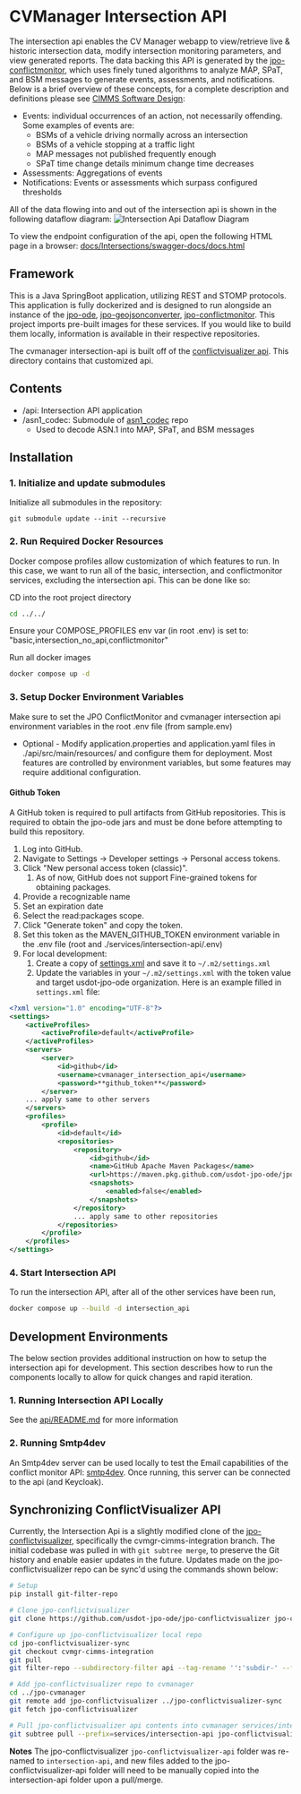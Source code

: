 # CVManager Intersection API

The intersection api enables the CV Manager webapp to view/retrieve live & historic intersection data, modify intersection monitoring parameters, and view generated reports. The data backing this API is generated by the [jpo-conflictmonitor](https://github.com/usdot-jpo-ode/jpo-conflictmonitor), which uses finely tuned algorithms to analyze MAP, SPaT, and BSM messages to generate events, assessments, and notifications. Below is a brief overview of these concepts, for a complete description and definitions please see [CIMMS Software Design](../../docs/T5.%20CIMMS%20Software%20Design%20FINAL-20230222.pdf):

- Events: individual occurrences of an action, not necessarily offending. Some examples of events are:
  - BSMs of a vehicle driving normally across an intersection
  - BSMs of a vehicle stopping at a traffic light
  - MAP messages not published frequently enough
  - SPaT time change details minimum change time decreases
- Assessments: Aggregations of events
- Notifications: Events or assessments which surpass configured thresholds

All of the data flowing into and out of the intersection api is shown in the following dataflow diagram:
![Intersection Api Dataflow Diagram](../../docs/Intersections/IntersectionApiDataFlows.png)

To view the endpoint configuration of the api, open the following HTML page in a browser: [docs/Intersections/swagger-docs/docs.html](../../docs/Intersections/swagger-docs)

## Framework

This is a Java SpringBoot application, utilizing REST and STOMP protocols. This application is fully dockerized and is designed to run alongside an instance of the [jpo-ode](https://github.com/usdot-jpo-ode/jpo-ode), [jpo-geojsonconverter](https://github.com/usdot-jpo-ode/jpo-geojsonconverter), [jpo-conflictmonitor](https://github.com/usdot-jpo-ode/jpo-conflictmonitor). This project imports pre-built images for these services. If you would like to build them locally, information is available in their respective repositories.

The cvmanager intersection-api is built off of the [conflictvisualizer api](https://github.com/usdot-jpo-ode/jpo-conflictvisualizer/tree/cvmgr-cimms-integration/api). This directory contains that customized api.

## Contents

- /api: Intersection API application
- /asn1_codec: Submodule of [asn1_codec](https://github.com/usdot-jpo-ode/asn1_codec) repo
  - Used to decode ASN.1 into MAP, SPaT, and BSM messages

## Installation

### 1. Initialize and update submodules

Initialize all submodules in the repository:

```
git submodule update --init --recursive
```

### 2. Run Required Docker Resources

Docker compose profiles allow customization of which features to run. In this case, we want to run all of the basic, intersection, and conflictmonitor services, excluding the intersection api. This can be done like so:

CD into the root project directory

```sh
cd ../../
```

Ensure your COMPOSE_PROFILES env var (in root .env) is set to: "basic,intersection_no_api,conflictmonitor"

Run all docker images

```sh
docker compose up -d
```

### 3. Setup Docker Environment Variables

Make sure to set the JPO ConflictMonitor and cvmanager intersection api environment variables in the root .env file (from sample.env)

- Optional - Modify application.properties and application.yaml files in ./api/src/main/resources/ and configure them for deployment. Most features are controlled by environment variables, but some features may require additional configuration.

#### Github Token

A GitHub token is required to pull artifacts from GitHub repositories. This is required to obtain the jpo-ode jars and must be done before attempting to build this repository.

1. Log into GitHub.
2. Navigate to Settings -> Developer settings -> Personal access tokens.
3. Click "New personal access token (classic)".
   1. As of now, GitHub does not support Fine-grained tokens for obtaining packages.
4. Provide a recognizable name
5. Set an expiration date
6. Select the read:packages scope.
7. Click "Generate token" and copy the token.
8. Set this token as the MAVEN_GITHUB_TOKEN environment variable in the .env file (root and ./services/intersection-api/.env)
9. For local development:
   1. Create a copy of [settings.xml](api/settings.xml) and save it to `~/.m2/settings.xml`
   2. Update the variables in your `~/.m2/settings.xml` with the token value and target usdot-jpo-ode organization. Here is an example filled in `settings.xml` file:

```XML
<?xml version="1.0" encoding="UTF-8"?>
<settings>
    <activeProfiles>
        <activeProfile>default</activeProfile>
    </activeProfiles>
    <servers>
        <server>
            <id>github</id>
            <username>cvmanager_intersection_api</username>
            <password>**github_token**</password>
        </server>
    ... apply same to other servers
    </servers>
    <profiles>
        <profile>
            <id>default</id>
            <repositories>
                <repository>
                    <id>github</id>
                    <name>GitHub Apache Maven Packages</name>
                    <url>https://maven.pkg.github.com/usdot-jpo-ode/jpo-ode</url>
                    <snapshots>
                        <enabled>false</enabled>
                    </snapshots>
                </repository>
                ... apply same to other repositories
            </repositories>
        </profile>
    </profiles>
</settings>
```

### 4. Start Intersection API

To run the intersection API, after all of the other services have been run,

```sh
docker compose up --build -d intersection_api
```

## Development Environments

The below section provides additional instruction on how to setup the intersection api for development. This section describes how to run the components locally to allow for quick changes and rapid iteration.

### 1. Running Intersection API Locally

See the [api/README.md](api/README.md#running-locally) for more information

### 2. Running Smtp4dev

An Smtp4dev server can be used locally to test the Email capabilities of the conflict monitor API: [smtp4dev](https://github.com/rnwood/smtp4dev). Once running, this server can be connected to the api (and Keycloak).

## Synchronizing ConflictVisualizer API

Currently, the Intersection Api is a slightly modified clone of the [jpo-conflictvisualizer](https://github.com/usdot-jpo-ode/jpo-conflictvisualizer/tree/cvmgr-cimms-integration), specifically the cvmgr-cimms-integration branch. The initial codebase was pulled in with `git subtree merge`, to preserve the Git history and enable easier updates in the future. Updates made on the jpo-conflictvisualizer repo can be sync'd using the commands shown below:

```sh
# Setup
pip install git-filter-repo

# Clone jpo-conflictvisualizer
git clone https://github.com/usdot-jpo-ode/jpo-conflictvisualizer jpo-conflictvisualizer-sync

# Configure up jpo-conflictvisualizer local repo
cd jpo-conflictvisualizer-sync
git checkout cvmgr-cimms-integration
git pull
git filter-repo --subdirectory-filter api --tag-rename '':'subdir-' --force

# Add jpo-conflictvisualizer repo to cvmanager
cd ../jpo-cvmanager
git remote add jpo-conflictvisualizer ../jpo-conflictvisualizer-sync
git fetch jpo-conflictvisualizer

# Pull jpo-conflictvisualizer api contents into cvmanager services/intersection-api
git subtree pull --prefix=services/intersection-api jpo-conflictvisualizer cvmgr-cimms-integration
```

**Notes**
The jpo-conflictvisualizer `jpo-conflictvisualizer-api` folder was re-named to `intersection-api`, and new files added to the jpo-conflictvisualizer-api folder will need to be manually copied into the intersection-api folder upon a pull/merge.
